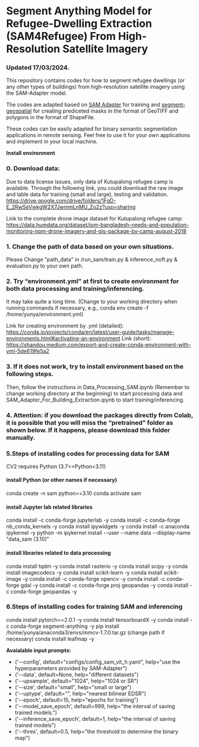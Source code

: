 # Segment Anything Model for Refugee-Dwelling Extraction (SAM4Refugee) From High-Resolution Satellite Imagery

### Updated 17/03/2024. 

This repository contains codes for how to segment refugee dwellings (or any other types of buildings) from high-resolution satellite imagery using the SAM-Adapter model.<br>

The codes are adapted based on [SAM Adapter](https://github.com/tianrun-chen/SAM-Adapter-PyTorch) for training and [segment-geospatial](https://github.com/opengeos/segment-geospatial) for creating prediceted masks in the format of GeoTIFF and polygons in the format of ShapeFile.<br>

These codes can be easily adapted for binary semantic segmentation applications in remote sensing. Feel free to use it for your own applications and implement in your local machine.<br>

**Install environment**

### 0. Download data:
Due to data license issues, only data of Kutupalong refugee camp is available.
Through the following link, you could download the raw image and lable data for training (small and large), testing and validation.
https://drive.google.com/drive/folders/1FgD-E_2RwSeVwkgW2X7JwmmLnMU_Zo2z?usp=sharing

Link to the complete drone image dataset for Kutupalong refugee camp:
https://data.humdata.org/dataset/iom-bangladesh-needs-and-population-monitoring-npm-drone-imagery-and-gis-package-by-camp-august-2018

### 1. Change the path of data based on your own situations.
Please Change "path_data" in /run_sam/train.py & inference_noft.py & evaluation.py to your own path.

### 2. Try “environment.yml” at first to create environment for both data processing and training/inferencing. 
It may take quite a long time. 
(Change to your working directory when running commands if necessary, 
e.g., conda env create -f /home/yunya/environment.yml)

Link for creating environment by .yml (detailed): https://conda.io/projects/conda/en/latest/user-guide/tasks/manage-environments.html#activating-an-environment
Link (short): https://shandou.medium.com/export-and-create-conda-environment-with-yml-5de619fe5a2

### 3. If it does not work, try to install environment based on the following steps.
Then, follow the instructions in Data_Processing_SAM.ipynb (Remember to change working directory at the beginning) to start processing data and SAM_Adapter_For_Building_Extraction.ipynb to start training/inferencing. 

### 4. Attention: if you download the packages directly from Colab, it is possible that you will miss the “pretrained” folder as shown below. If it happens, please download this folder manually.

### 5.Steps of installing codes for processing data for SAM
CV2 requires Python (3.7<=Python<3.11)
#### install Python (or other names if necessary)
conda create -n sam  python==3.10
conda activate sam 

#### install Jupyter lab related libraries
conda install -c conda-forge jupyterlab -y
conda install -c conda-forge nb_conda_kernels -y
conda install ipywidgets -y
conda install -c anaconda ipykernel -y
python -m ipykernel install --user --name data --display-name "data_sam (3.10)"

#### install libraries related to data processing
conda install tqdm -y
conda install rasterio -y
conda install scipy -y
conda install imagecodecs -y
conda install scikit-learn -y
conda install scikit-image -y
conda install -c conda-forge opencv -y
conda install -c conda-forge gdal -y
conda install -c conda-forge proj geopandas -y
conda install -c conda-forge geopandas -y

### 6.Steps of installing codes for training SAM and inferencing
conda install pytorch==2.0.1 -y
conda install tensorboardX -y
conda install -c conda-forge segment-anything -y
pip install /home/yunya/anaconda3/envs/mmcv-1.7.0.tar.gz (change path if necessary)
conda install leafmap -y

**Avaialable input prompts: <br>**
- ('--config', default="configs/config_sam_vit_h.yaml", help="use the hyperparameters provided by SAM-Adapter")
- ('--data', default=None, help="different datasets")
- ('--upsample', default="1024", help="1024 or SR") 
- ('--size', default="small", help="small or large") 
- ('--uptype', default="", help="nearest bilinear EDSR") 
- ('--epoch', default=15, help="epochs for training") 
- ('--model_save_epoch', default=999, help="the interval of saving trained models.") 
- ('--inference_save_epoch', default=1, help="the interval of saving trained models") 
- ('--thres', default=0.5, help="the threshold to determine the binary map")  
